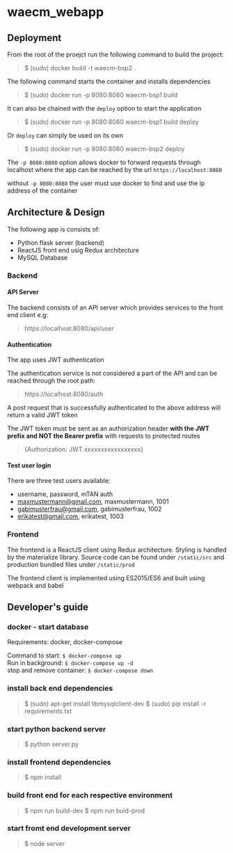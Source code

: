 # waecm_webapp

## Deployment
From the root of the proejct run the following command to build the project:
> $ (sudo) docker build -t waecm-bsp2 .

The following command starts the container and installs dependencies
> $ (sudo) docker run -p 8080:8080 waecm-bsp1 build

It can also be chained with the ``deploy`` option to start the application
> $ (sudo) docker run -p 8080:8080 waecm-bsp1 build deploy

Or ``deploy`` can simply be used on its own
> $ (sudo) docker run -p 8080:8080 waecm-bsp2 deploy

The ``-p 8080:8080`` option allows docker to forward requests through localhost
where the app can be reached by the url ``https://localhost:8080``

without ``-p 8080:8080`` the user must use docker to find and use the ip address of the container

## Architecture & Design
The following app is consists of:

- Python flask server (backend)
- ReactJS front end usig Redux architecture
- MySQL Database

### Backend
#### API Server
The backend consists of an API server which provides services to the front end client e.g:

> https://localhost:8080/api/user

#### Authentication
The app uses JWT authentication

The authentication service is not considered a part of the API and can be reached through the root path:

> https://localhost:8080/auth

A post request that is successfully authenticated to the above address will return a valid JWT token

The JWT token must be sent as an authorization header **with the JWT prefix and NOT the Bearer prefix** with requests to protected routes
> {Authorization: JWT xxxxxxxxxxxxxxxxx}

#### Test user login
There are three test users available:

- username, password, mTAN auth
- maxmustermann@gmail.com, maxmustermann, 1001
- gabimusterfrau@gmail.com, gabimusterfrau, 1002
- erikatest@gmail.com, erikatest, 1003


### Frontend
The frontend is a ReactJS client using Redux architecture. Styling is handled by the materialize library.
Source code can be found under ``/static/src`` and production bundled files under ``/static/prod``

The frontend client is implemented using ES2015/ES6 and built using webpack and babel

## Developer's guide 
### docker - start database
Requirements: docker, docker-compose

Command to start: ``$ docker-compose up``  
Run in background: ``$ docker-compose up -d``  
stop and remove container: ``$ docker-compose down``

### install back end dependencies
> $ (sudo) apt-get install libmysqlclient-dev
> $ (sudo) pip install -r requirements.txt

### start python backend server
> $ python server.py

### install frontend dependencies
> $ npm install

### build front end for each respective environment

> $ npm run build-dev
> $ npm run buid-prod

### start fromt end development server
>$ node server


